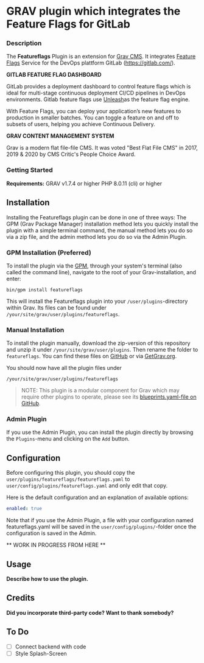 # GRAV plugin which integrates the Feature Flags for GitLab

### Description

The **Featureflags** Plugin is an extension for [Grav CMS](http://github.com/getgrav/grav). It integrates [Feature Flags](https://docs.gitlab.com/ee/operations/feature_flags.html) Service for the DevOps plattform GitLab (https://gitlab.com/).

**GITLAB FEATURE FLAG DASHBOARD**

GitLab provides a deployment dashboard to control feature flags which is ideal for multi-stage continuous deployment CI/CD pipelines in DevOps environments. Gitlab feature flags use [Unleash](https://www.getunleash.io/)as the feature flag engine.

With Feature Flags, you can deploy your application’s new features to production in smaller batches. You can toggle a feature on and off to subsets of users, helping you achieve Continuous Delivery.

**GRAV CONTENT MANAGEMENT SYSTEM**

Grav is a modern flat file-file CMS. It was voted "Best Flat File CMS" in 2017, 2019 & 2020 by CMS Critic's People Choice Award.

### Getting Started

**Requirements:**
GRAV v1.7.4 or higher
PHP 8.0.11 (cli) or higher

## Installation

Installing the Featureflags plugin can be done in one of three ways: The GPM (Grav Package Manager) installation method lets you quickly install the plugin with a simple terminal command, the manual method lets you do so via a zip file, and the admin method lets you do so via the Admin Plugin.

### GPM Installation (Preferred)

To install the plugin via the [GPM](http://learn.getgrav.org/advanced/grav-gpm), through your system's terminal (also called the command line), navigate to the root of your Grav-installation, and enter:

    bin/gpm install featureflags

This will install the Featureflags plugin into your `/user/plugins`-directory within Grav. Its files can be found under `/your/site/grav/user/plugins/featureflags`.

### Manual Installation

To install the plugin manually, download the zip-version of this repository and unzip it under `/your/site/grav/user/plugins`. Then rename the folder to `featureflags`. You can find these files on [GitHub](https://github.com//grav-plugin-featureflags) or via [GetGrav.org](http://getgrav.org/downloads/plugins#extras).

You should now have all the plugin files under

    /your/site/grav/user/plugins/featureflags

> NOTE: This plugin is a modular component for Grav which may require other plugins to operate, please see its [blueprints.yaml-file on GitHub](https://github.com//grav-plugin-featureflags/blob/master/blueprints.yaml).

### Admin Plugin

If you use the Admin Plugin, you can install the plugin directly by browsing the `Plugins`-menu and clicking on the `Add` button.

## Configuration

Before configuring this plugin, you should copy the `user/plugins/featureflags/featureflags.yaml` to `user/config/plugins/featureflags.yaml` and only edit that copy.

Here is the default configuration and an explanation of available options:

```yaml
enabled: true
```

Note that if you use the Admin Plugin, a file with your configuration named featureflags.yaml will be saved in the `user/config/plugins/`-folder once the configuration is saved in the Admin.

** WORK IN PROGRESS FROM HERE **

## Usage

**Describe how to use the plugin.**

## Credits

**Did you incorporate third-party code? Want to thank somebody?**

## To Do

- [ ] Connect backend with code
- [ ] Style Splash-Screen
